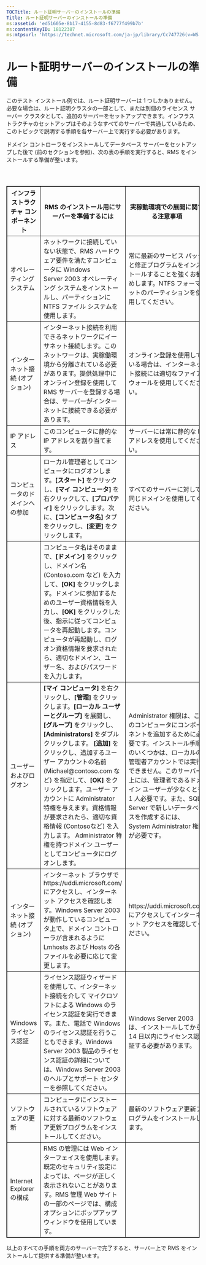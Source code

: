 ```yaml
---
TOCTitle: ルート証明サーバーのインストールの準備
Title: ルート証明サーバーのインストールの準備
ms:assetid: 'ed51605e-8b17-4155-8d83-f6777f499b7b'
ms:contentKeyID: 18122387
ms:mtpsurl: 'https://technet.microsoft.com/ja-jp/library/Cc747726(v=WS.10)'
---
```


ルート証明サーバーのインストールの準備
======================================

このテスト インストール例では、ルート証明サーバーは 1 つしかありません。必要な場合は、ルート証明クラスタの一部として、または別個のライセンス サーバー クラスタとして、追加のサーバーをセットアップできます。インフラストラクチャのセットアップはそのようなすべてのサーバーで共通しているため、このトピックで説明する手順を各サーバー上で実行する必要があります。

ドメイン コントローラをインストールしてデータベース サーバーをセットアップした後で (前のセクションを参照)、次の表の手順を実行すると、RMS をインストールする準備が整います。

###  

 
<table style="border:1px solid black;">
<colgroup>
<col width="33%" />
<col width="33%" />
<col width="33%" />
</colgroup>
<thead>
<tr class="header">
<th style="border:1px solid black;" >インフラストラクチャ コンポーネント</th>
<th style="border:1px solid black;" >RMS のインストール用にサーバーを準備するには</th>
<th style="border:1px solid black;" >実稼動環境での展開に関する注意事項</th>
</tr>
</thead>
<tbody>
<tr class="odd">
<td style="border:1px solid black;">オペレーティング システム</td>
<td style="border:1px solid black;">ネットワークに接続していない状態で、RMS ハードウェア要件を満たすコンピュータに Windows Server 2003 オペレーティング システムをインストールし、パーティションに NTFS ファイル システムを使用します。</td>
<td style="border:1px solid black;">常に最新のサービス パックと修正プログラムをインストールすることを強くお勧めします。NTFS フォーマットのパーティションを使用してください。</td>
</tr>
<tr class="even">
<td style="border:1px solid black;">インターネット接続
(オプション)</td>
<td style="border:1px solid black;">インターネット接続を利用できるネットワークにイーサネット接続します。このネットワークは、実稼働環境から分離されている必要があります。提供処理中にオンライン登録を使用して RMS サーバーを登録する場合は、サーバーがインターネットに接続できる必要があります。</td>
<td style="border:1px solid black;">オンライン登録を使用している場合は、インターネット接続には適切なファイアウォールを使用してください。</td>
</tr>
<tr class="odd">
<td style="border:1px solid black;">IP アドレス</td>
<td style="border:1px solid black;">このコンピュータに静的な IP アドレスを割り当てます。</td>
<td style="border:1px solid black;">サーバーには常に静的な IP アドレスを使用してください。</td>
</tr>
<tr class="even">
<td style="border:1px solid black;">コンピュータのドメインへの参加</td>
<td style="border:1px solid black;">ローカル管理者としてコンピュータにログオンします。<strong>[スタート]</strong> をクリックし、<strong>[マイ コンピュータ]</strong> を右クリックして、<strong>[プロパティ]</strong> をクリックします。次に、<strong>[コンピュータ名]</strong> タブをクリックし、<strong>[変更]</strong> をクリックします。</td>
<td style="border:1px solid black;">すべてのサーバーに対して同じドメインを使用してください。</td>
</tr>
<tr class="odd">
<td style="border:1px solid black;"> </td>
<td style="border:1px solid black;">コンピュータ名はそのままで、<strong>[ドメイン]</strong> をクリックし、ドメイン名 (Contoso.com など) を入力して、<strong>[OK]</strong> をクリックします。ドメインに参加するためのユーザー資格情報を入力し、<strong>[OK]</strong> をクリックした後、指示に従ってコンピュータを再起動します。コンピュータが再起動し、ログオン資格情報を要求されたら、適切なドメイン、ユーザー名、およびパスワードを入力します。</td>
<td style="border:1px solid black;"> </td>
</tr>
<tr class="even">
<td style="border:1px solid black;">ユーザーおよびログオン</td>
<td style="border:1px solid black;"><strong>[マイ コンピュータ]</strong> を右クリックし、<strong>[管理]</strong> をクリックします。<strong>[ローカル ユーザーとグループ]</strong> を展開し、<strong>[グループ]</strong> をクリックし、<strong>[Administrators]</strong> をダブルクリックします。
<strong>[追加]</strong> をクリックし、追加するユーザー アカウントの名前 (Michael@contoso.com など) を指定して、<strong>[OK]</strong> をクリックします。ユーザー アカウントに Administrator 特権を与えます。資格情報が要求されたら、適切な資格情報 (Contosoなど) を入力します。
Administrator 特権を持つドメイン ユーザーとしてコンピュータにログオンします。</td>
<td style="border:1px solid black;">Administrator 権限は、このコンピュータにコンポーネントを追加するために必要です。インストール手順のいくつかは、ローカルの管理者アカウントでは実行できません。このサーバー上には、管理者であるドメイン ユーザーが少なくとも 1 人必要です。また、SQL Server で新しいデータベースを作成するには、System Administrator 権限が必要です。</td>
</tr>
<tr class="odd">
<td style="border:1px solid black;">インターネット接続
(オプション)</td>
<td style="border:1px solid black;">インターネット ブラウザで https://uddi.microsoft.com/ にアクセスし、インターネット アクセスを確認します。Windows Server 2003 が動作しているコンピュータ上で、ドメイン コントローラが含まれるように Lmhosts および Hosts の各ファイルを必要に応じて変更します。</td>
<td style="border:1px solid black;">https://uddi.microsoft.com にアクセスしてインターネット アクセスを確認してください。</td>
</tr>
<tr class="even">
<td style="border:1px solid black;">Windows ライセンス認証</td>
<td style="border:1px solid black;">ライセンス認証ウィザードを使用して、インターネット接続を介して マイクロソフトによる Windows のライセンス認証を実行できます。また、電話で Windows のライセンス認証を行うこともできます。Windows Server 2003 製品のライセンス認証の詳細については、Windows Server 2003 のヘルプとサポート センターを参照してください。</td>
<td style="border:1px solid black;">Windows Server 2003 は、インストールしてから 14 日以内にライセンス認証する必要があります。</td>
</tr>
<tr class="odd">
<td style="border:1px solid black;">ソフトウェアの更新</td>
<td style="border:1px solid black;">コンピュータにインストールされているソフトウェアに対する最新のソフトウェア更新プログラムをインストールしてください。</td>
<td style="border:1px solid black;">最新のソフトウェア更新プログラムをインストールします。</td>
</tr>
<tr class="even">
<td style="border:1px solid black;">Internet Explorer の構成</td>
<td style="border:1px solid black;">RMS の管理には Web インターフェイスを使用します。既定のセキュリティ設定によっては、ページが正しく表示されないことがあります。RMS 管理 Web サイトの一部のページでは、構成オプションにポップアップ ウィンドウを使用しています。</td>
<td style="border:1px solid black;"> </td>
</tr>
</tbody>
</table>
  
以上のすべての手順を両方のサーバーで完了すると、サーバー上で RMS をインストールして提供する準備が整います。
